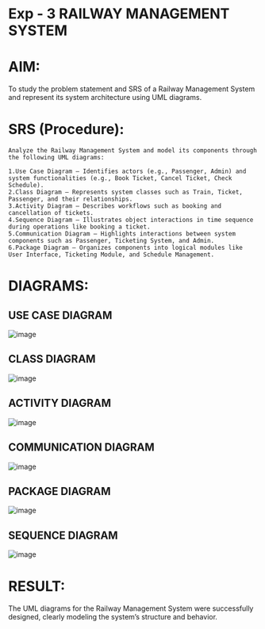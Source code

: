 # Exp - 3 RAILWAY MANAGEMENT SYSTEM

# AIM:
To study the problem statement and SRS of a Railway Management System and represent its system architecture using UML diagrams.

# SRS (Procedure):
```
Analyze the Railway Management System and model its components through the following UML diagrams:

1.Use Case Diagram – Identifies actors (e.g., Passenger, Admin) and system functionalities (e.g., Book Ticket, Cancel Ticket, Check Schedule).
2.Class Diagram – Represents system classes such as Train, Ticket, Passenger, and their relationships.
3.Activity Diagram – Describes workflows such as booking and cancellation of tickets.
4.Sequence Diagram – Illustrates object interactions in time sequence during operations like booking a ticket.
5.Communication Diagram – Highlights interactions between system components such as Passenger, Ticketing System, and Admin.
6.Package Diagram – Organizes components into logical modules like User Interface, Ticketing Module, and Schedule Management.
```
# DIAGRAMS: 
## USE CASE DIAGRAM

![image](https://github.com/user-attachments/assets/fa84788f-fed9-4e70-b001-45cc8b7a1b18)

## CLASS DIAGRAM

![image](https://github.com/user-attachments/assets/c1d4d805-3af9-4ace-a4f2-543616927255)

## ACTIVITY DIAGRAM

![image](https://github.com/user-attachments/assets/87f1a15c-f573-4982-a043-f7177dcdbbe8)

## COMMUNICATION DIAGRAM

![image](https://github.com/user-attachments/assets/602614a1-2df2-4e72-ba2b-fe5485c7eb20)

## PACKAGE DIAGRAM

![image](https://github.com/user-attachments/assets/8e9160df-e1f6-4067-9032-0d60af574166)

## SEQUENCE DIAGRAM

![image](https://github.com/user-attachments/assets/d3cd325b-b862-4fc2-a277-3f84bdca5e1a)

# RESULT:
The UML diagrams for the Railway Management System were successfully designed, clearly modeling the system’s structure and behavior.
